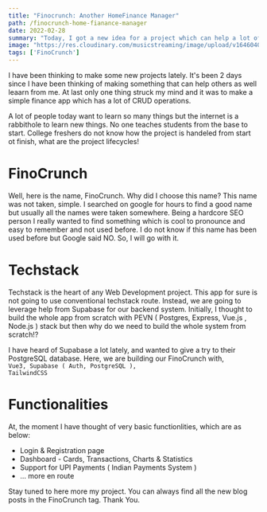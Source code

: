 ```yaml
---
title: "Finocrunch: Another HomeFinance Manager"
path: /finocrunch-home-fianance-manager
date: 2022-02-28
summary: "Today, I got a new idea for a project which can help a lot of people learn front-end development."
image: "https://res.cloudinary.com/musicstreaming/image/upload/v1646040506/finocrunch/logo-text-big_keeszd.png"
tags: ['FinoCrunch']
---
```


I have been thinking to make some new projects lately. It's been 2 days since I have been thinking of making something that can help others as well leaarn from me. At last only one thing struck my mind and it was to make a simple finance app which has a lot of CRUD operations. 

A lot of people today want to learn so many things but the internet is a rabbithole to learn new things. No one teaches students from the base to start. College freshers do not know how the project is handeled from start ot finish, what are the project lifecycles! 


# FinoCrunch

Well, here is the name, FinoCrunch. Why did I choose this name? This name was not taken, simple. I searched on google for hours to find a good name but usually all the names were taken somewhere. Being a hardcore SEO person I really wanted to find something which is cool to pronounce and easy to remember and not used before. I do not know if this name has been used before but Google said NO. So, I will go with it.

# Techstack

Techstack is the heart of any Web Development project. This app for sure is not going to use conventional techstack route. Instead, we are going to leverage help from Supabase for our backend system. Initially, I thought to build the whole app from scratch with PEVN ( Postgres, Express, Vue.js , Node.js ) stack but then why do we need to build the whole system from scratch!?

I have heard of Supabase a lot lately, and wanted to give a try to their PostgreSQL database. Here, we are building our FinoCrunch with,<br> <code>Vue3, Supabase ( Auth, PostgreSQL ), TailwindCSS</code>

# Functionalities

At, the moment I have thought of very basic functionlities, which are as below:
* Login & Registration page
* Dashboard - Cards, Transactions, Charts & Statistics
* Support for UPI Payments ( Indian Payments System )
* ... more en route

Stay tuned to here more my project. You can always find all the new blog posts in the FinoCrunch tag. Thank You.